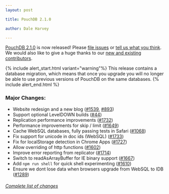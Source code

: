 ```yaml
---
layout: post

title: PouchDB 2.1.0

author: Dale Harvey

---
```


[PouchDB 2.1.0](https://github.com/daleharvey/pouchdb/releases/tag/2.1.0) is now released! Please [file issues](https://github.com/daleharvey/pouchdb/issues) or [tell us what you think](https://github.com/daleharvey/pouchdb/blob/master/CONTRIBUTING.md#get-in-touch). We would also like to give a huge thanks to our [new and existing contributors](https://github.com/daleharvey/pouchdb/graphs/contributors?from=2014-03-01&to=2014-04-01).

{% include alert_start.html variant="warning"%}
This release contains a database migration, which means that once you upgrade you will no longer be able to use previous versions of PouchDB on the same databases.
{% include alert_end.html %}

### Major Changes:

 * Website redesign and a new blog ([#1539](http://github.com/daleharvey/pouchdb/issues/1539), [#893](https://github.com/daleharvey/pouchdb/issues/893))
 * Support optional LevelDOWN builds ([#44](http://github.com/daleharvey/pouchdb/issues/44))
 * Replication performance improvements ([#1732](http://github.com/daleharvey/pouchdb/issues/1732))
 * Performance improvements for skip / limit ([#1649](http://github.com/daleharvey/pouchdb/issues/1649))
 * Cache WebSQL databases, fully passing tests in Safari ([#1068](http://github.com/daleharvey/pouchdb/issues/1068))
 * Fix support for unicode in doc ids (WebSQL) ([#1733](http://github.com/daleharvey/pouchdb/issues/1733))
 * Fix for localStorage detection in Chrome Apps ([#1727](http://github.com/daleharvey/pouchdb/issues/1727))
 * Allow overriding of http functions ([#1602](http://github.com/daleharvey/pouchdb/issues/1602))
 * Improve error reporting from replicator ([#1714](http://github.com/daleharvey/pouchdb/issues/1714))
 * Switch to readAsArrayBuffer for IE binary support ([#1667](http://github.com/daleharvey/pouchdb/issues/1667))
 * Add `npm run shell` for quick shell experimenting ([#1610](http://github.com/daleharvey/pouchdb/issues/1610))
 * Ensure we dont lose data when browsers upgrade from WebSQL to IDB ([#1289](http://github.com/daleharvey/pouchdb/issues/1289))

###### [Complete list of changes](https://github.com/daleharvey/pouchdb/compare/2.0.1...2.1.0)
